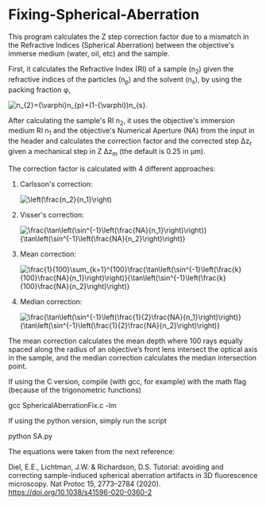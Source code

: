 # Fixing-Spherical-Aberration
This program calculates the Z step correction factor due to a mismatch in the Refractive Indices (Spherical Aberration) between the objective's immerse medium (water, oil, etc) and the sample.

First, it calculates the Refractive Index (RI) of a sample (n<sub>2</sub>) given the refractive indices of the particles (n<sub>p</sub>) and the solvent (n<sub>s</sub>), by using the packing fraction &phi;,

![n_{2}={\varphi}n_{p}+(1-{\varphi})n_{s}](https://latex.codecogs.com/svg.latex?&space;n_{2}={\varphi}n_{p}+(1-{\varphi})n_{s}).

After calculating the sample's RI n<sub>2</sub>, it uses the objective's immersion medium RI n<sub>1</sub> and the objective's Numerical Aperture (NA) from the input in the header and calculates the correction factor and the corrected step &Delta;z<sub>r</sub> given a mechanical step in Z &Delta;z<sub>m</sub> (the default is 0.25 in &mu;m).

The correction factor is calculated with 4 different approaches:

1) Carlsson's correction:

    ![\left(\frac{n_2}{n_1}\right)](https://latex.codecogs.com/svg.latex?&space;\left(\frac{n_2}{n_1}\right))

2) Visser's correction:

    ![\frac{\tan\left(\sin^{-1}\left(\frac{NA}{n_1}\right)\right)}{\tan\left(\sin^{-1}\left(\frac{NA}{n_2}\right)\right)}](https://latex.codecogs.com/svg.latex?&space;\frac{\tan\left(\sin^{-1}\left(\frac{NA}{n_1}\right)\right)}{\tan\left(\sin^{-1}\left(\frac{NA}{n_2}\right)\right)})

3) Mean correction:

    ![\frac{1}{100}\sum_{k=1}^{100}\frac{\tan\left(\sin^{-1}\left(\frac{k}{100}\frac{NA}{n_1}\right)\right)}{\tan\left(\sin^{-1}\left(\frac{k}{100}\frac{NA}{n_2}\right)\right)}](https://latex.codecogs.com/svg.latex?&space;\frac{1}{100}\sum_{k=1}^{100}\frac{\tan\left(\sin^{-1}\left(\frac{k}{100}\frac{NA}{n_1}\right)\right)}{\tan\left(\sin^{-1}\left(\frac{k}{100}\frac{NA}{n_2}\right)\right)})

4) Median correction:

    ![\frac{\tan\left(\sin^{-1}\left(\frac{1}{2}\frac{NA}{n_1}\right)\right)}{\tan\left(\sin^{-1}\left(\frac{1}{2}\frac{NA}{n_2}\right)\right)}](https://latex.codecogs.com/svg.latex?&space;\frac{\tan\left(\sin^{-1}\left(\frac{1}{2}\frac{NA}{n_1}\right)\right)}{\tan\left(\sin^{-1}\left(\frac{1}{2}\frac{NA}{n_2}\right)\right)})

The mean correction calculates the mean depth where 100 rays equally spaced along the radius of an objective’s front lens intersect the optical axis in the sample, and the median correction calculates the median intersection point.

If using the C version, compile (with gcc, for example) with the math flag (because of the trigonometric functions)

gcc SphericalAberrationFix.c -lm

If using the python version, simply run the script

python SA.py

The equations were taken from the next reference:

Diel, E.E., Lichtman, J.W. & Richardson, D.S. Tutorial: avoiding and correcting sample-induced spherical aberration artifacts in 3D fluorescence microscopy. Nat Protoc 15, 2773–2784 (2020).
https://doi.org/10.1038/s41596-020-0360-2

